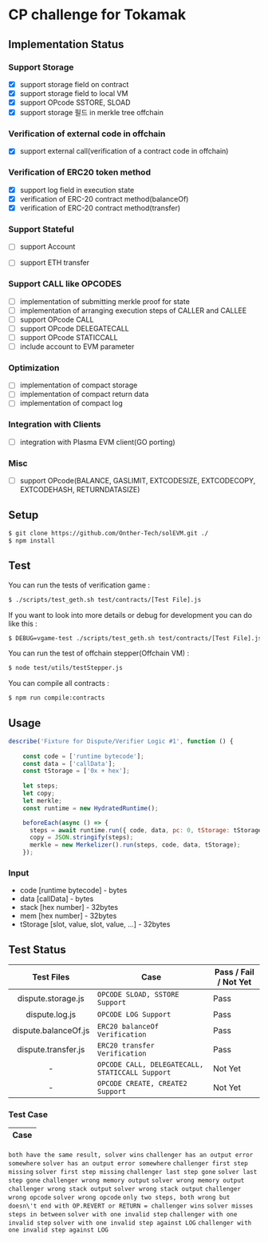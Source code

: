 # CP challenge for Tokamak

## Implementation Status

### Support Storage
- [x]  support storage field on contract
- [x]  support storage field to local VM
- [x]  support OPcode SSTORE, SLOAD 
- [x]  support storage 필드 in merkle tree offchain

### Verification of external code in offchain
- [x]  support external call(verification of a contract code in offchain) 

### Verification of ERC20 token method
- [x]  support log field in execution state
- [x]  verification of ERC-20 contract method(balanceOf)
- [x]  verification of ERC-20 contract method(transfer)

### Support Stateful
- [ ]  support Account
- [ ]  support ETH transfer


### Support CALL like OPCODES
- [ ]  implementation of submitting merkle proof for state
- [ ]  implementation of arranging execution steps of CALLER and CALLEE
- [ ]  support OPcode CALL 
- [ ]  support OPcode DELEGATECALL 
- [ ]  support OPcode STATICCALL 
- [ ]  include account to EVM parameter 

### Optimization
- [ ]  implementation of compact storage 
- [ ]  implementation of compact return data 
- [ ]  implementation of compact log

### Integration with Clients
- [ ]  integration with Plasma EVM client(GO porting)

### Misc
- [ ]  support OPcode(BALANCE, GASLIMIT, EXTCODESIZE, EXTCODECOPY, EXTCODEHASH, RETURNDATASIZE)

## Setup

```bash
$ git clone https://github.com/Onther-Tech/solEVM.git ./
$ npm install
```

## Test
You can run the tests of verification game :
```bash
$ ./scripts/test_geth.sh test/contracts/[Test File].js
```
If you want to look into more details or debug for development you can do like this :
```bash
$ DEBUG=vgame-test ./scripts/test_geth.sh test/contracts/[Test File].js
```

You can run the test of offchain stepper(Offchain VM) :
```bash
$ node test/utils/testStepper.js
```

You can compile all contracts :
```bash
$ npm run compile:contracts
```

## Usage
```javascript
describe('Fixture for Dispute/Verifier Logic #1', function () {    
    
    const code = ['runtime bytecode'];
    const data = ['callData'];
    const tStorage = ['0x + hex'];
    
    let steps;
    let copy;
    let merkle;
    const runtime = new HydratedRuntime();

    beforeEach(async () => {
      steps = await runtime.run({ code, data, pc: 0, tStorage: tStorage });
      copy = JSON.stringify(steps);
      merkle = new Merkelizer().run(steps, code, data, tStorage);
    });
```

### Input 
- code [runtime bytecode] - bytes
- data [callData] - bytes
- stack [hex number] - 32bytes
- mem [hex number] - 32bytes
- tStorage [slot, value, slot, value, ...] - 32bytes


## Test Status
Test Files | Case | Pass / Fail / Not Yet
|:---:|---|---| 
|dispute.storage.js | `OPCODE SLOAD, SSTORE Support` | Pass
|dispute.log.js | `OPCODE LOG Support` | Pass
|dispute.balanceOf.js | `ERC20 balanceOf Verification` | Pass
|dispute.transfer.js | `ERC20 transfer Verification` | Pass
|-| `OPCODE CALL, DELEGATECALL, STATICCALL Support` | Not Yet
|-| `OPCODE CREATE, CREATE2 Support` | Not Yet

### Test Case
Case | 
--- |
`both have the same result, solver wins` 
`challenger has an output error somewhere` 
`solver has an output error somewhere` 
`challenger first step missing` 
`solver first step missing` 
`challenger last step gone` 
`solver last step gone` 
`challenger wrong memory output` 
`solver wrong memory output` 
`challenger wrong stack output` 
`solver wrong stack output` 
`challenger wrong opcode` 
`solver wrong opcode` 
`only two steps, both wrong but doesn\'t end with OP.REVERT or RETURN = challenger wins` 
`solver misses steps in between` 
`solver with one invalid step` 
`challenger with one invalid step` 
`solver with one invalid step against LOG` 
`challenger with one invalid step against LOG` 


















